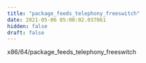```yaml
---
title: "package_feeds_telephony_freeswitch"
date: 2021-05-06 05:08:02.037061
hidden: false
draft: false
---
```


x86/64/package_feeds_telephony_freeswitch


